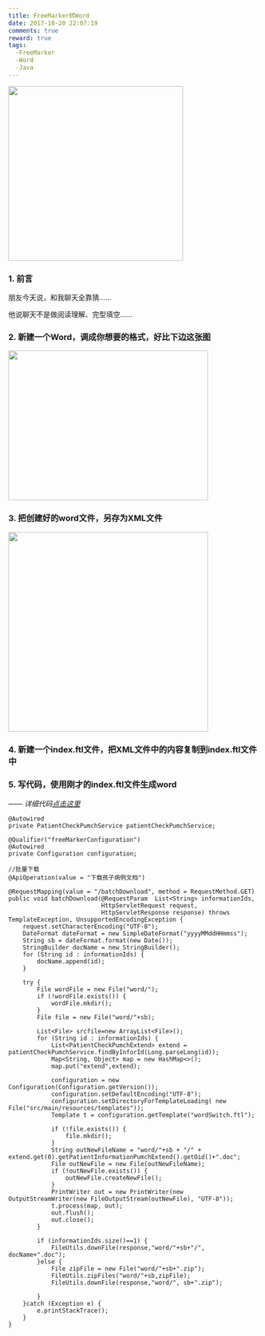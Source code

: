 ```yaml
---
title: FreeMarker转Word
date: 2017-10-20 22:07:19
comments: true
reward: true
tags:
  -FreeMarker
  -Word
  -Java
---
```


<img src="/assets/postLog/freeMarkerToWordLog.jpeg" width="350px" height="350px">

### 1. 前言

朋友今天说，和我聊天全靠猜......

他说聊天不是做阅读理解、完型填空......

<!-- more -->

### 2. 新建一个Word，调成你想要的格式，好比下边这张图
<img src="/assets/postImg/wordExa.jpg" width="400px" height="300px">

### 3. 把创建好的word文件，另存为XML文件
<img src="/assets/postImg/xmlformat.jpg" width="400px">

### 4. 新建一个index.ftl文件，把XML文件中的内容复制到index.ftl文件中

### 5. 写代码，使用刚才的index.ftl文件生成word

*—— 详细代码[点击这里](https://github.com/huyananH/FreeMarkerToWord.git)*
```
@Autowired
private PatientCheckPumchService patientCheckPumchService;

@Qualifier("freeMarkerConfiguration")
@Autowired
private Configuration configuration;

//批量下载
@ApiOperation(value = "下载孩子病例文档")

@RequestMapping(value = "/batchDownload", method = RequestMethod.GET)
public void batchDownload(@RequestParam  List<String> informationIds,
                          HttpServletRequest request,
                          HttpServletResponse response) throws TemplateException, UnsupportedEncodingException {
    request.setCharacterEncoding("UTF-8");
    DateFormat dateFormat = new SimpleDateFormat("yyyyMMddHHmmss");
    String sb = dateFormat.format(new Date());
    StringBuilder docName = new StringBuilder();
    for (String id : informationIds) {
        docName.append(id);
    }

    try {
        File wordFile = new File("word/");
        if (!wordFile.exists()) {
            wordFile.mkdir();
        }
        File file = new File("word/"+sb);

        List<File> srcfile=new ArrayList<File>();
        for (String id : informationIds) {
            List<PatientCheckPumchExtend> extend = patientCheckPumchService.findByInforId(Long.parseLong(id));
            Map<String, Object> map = new HashMap<>();
            map.put("extend",extend);

            configuration = new Configuration(Configuration.getVersion());
            configuration.setDefaultEncoding("UTF-8");
            configuration.setDirectoryForTemplateLoading( new File("src/main/resources/templates"));
            Template t = configuration.getTemplate("wordSwitch.ftl");

            if (!file.exists()) {
                file.mkdir();
            }
            String outNewFileName = "word/"+sb + "/" + extend.get(0).getPatientInformationPumchExtend().getOid()+".doc";
            File outNewFile = new File(outNewFileName);
            if (!outNewFile.exists()) {
                outNewFile.createNewFile();
            }
            PrintWriter out = new PrintWriter(new OutputStreamWriter(new FileOutputStream(outNewFile), "UTF-8"));
            t.process(map, out);
            out.flush();
            out.close();
        }

        if (informationIds.size()==1) {
            FileUtils.downFile(response,"word/"+sb+"/", docName+".doc");
        }else {
            File zipFile = new File("word/"+sb+".zip");
            FileUtils.zipFiles("word/"+sb,zipFile);
            FileUtils.downFile(response,"word/", sb+".zip");

        }
    }catch (Exception e) {
        e.printStackTrace();
    }
}
```
